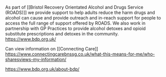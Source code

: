 As part of [[Bristol Recovery Orientated Alcohol and Drugs Service (ROADS)]] we provide support to help adults reduce the harm drugs and alcohol can cause and provide outreach and in-reach support for people to access the full range of support offered by ROADS. We also work in partnership with GP Practices to provide alcohol detoxes and opioid substitute prescriptions and detoxes in the community. https://www.bdp.org.uk/

Can view information on [[Connecting Care]] https://www.connectingcarebnssg.co.uk/what-this-means-for-me/who-sharesviews-my-information/

https://www.bdp.org.uk/about-bdp/